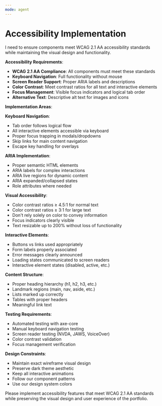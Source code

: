 ```yaml
---
mode: agent
---
```


# Accessibility Implementation

I need to ensure components meet WCAG 2.1 AA accessibility standards while maintaining the visual design and functionality.

**Accessibility Requirements**:

- **WCAG 2.1 AA Compliance**: All components must meet these standards
- **Keyboard Navigation**: Full functionality without mouse
- **Screen Reader Support**: Proper ARIA labels and descriptions
- **Color Contrast**: Meet contrast ratios for all text and interactive elements
- **Focus Management**: Visible focus indicators and logical tab order
- **Alternative Text**: Descriptive alt text for images and icons

**Implementation Areas**:

**Keyboard Navigation**:

- Tab order follows logical flow
- All interactive elements accessible via keyboard
- Proper focus trapping in modals/dropdowns
- Skip links for main content navigation
- Escape key handling for overlays

**ARIA Implementation**:

- Proper semantic HTML elements
- ARIA labels for complex interactions
- ARIA live regions for dynamic content
- ARIA expanded/collapsed states
- Role attributes where needed

**Visual Accessibility**:

- Color contrast ratios ≥ 4.5:1 for normal text
- Color contrast ratios ≥ 3:1 for large text
- Don't rely solely on color to convey information
- Focus indicators clearly visible
- Text resizable up to 200% without loss of functionality

**Interactive Elements**:

- Buttons vs links used appropriately
- Form labels properly associated
- Error messages clearly announced
- Loading states communicated to screen readers
- Interactive element states (disabled, active, etc.)

**Content Structure**:

- Proper heading hierarchy (h1, h2, h3, etc.)
- Landmark regions (main, nav, aside, etc.)
- Lists marked up correctly
- Tables with proper headers
- Meaningful link text

**Testing Requirements**:

- Automated testing with axe-core
- Manual keyboard navigation testing
- Screen reader testing (NVDA, JAWS, VoiceOver)
- Color contrast validation
- Focus management verification

**Design Constraints**:

- Maintain exact wireframe visual design
- Preserve dark theme aesthetic
- Keep all interactive animations
- Follow our component patterns
- Use our design system colors

Please implement accessibility features that meet WCAG 2.1 AA standards while preserving the visual design and user experience of the portfolio.
